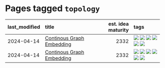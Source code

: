 # Pages tagged `topology`

|last_modified|title|est. idea maturity|tags
|:---|:---|---:|:---|
|2024-04-14|[Continous Graph Embedding](../semantic_space_geometry.md)|2332|[![](https://img.shields.io/badge/tag-differential_geometry-b5ec2c)](../tags/differential_geometry.md) [![](https://img.shields.io/badge/tag-experimental-e839f4)](../tags/experimental.md) [![](https://img.shields.io/badge/tag-gnn-f76896)](../tags/gnn.md) [![](https://img.shields.io/badge/tag-ricci_tensor-0e5ec)](../tags/ricci_tensor.md) [![](https://img.shields.io/badge/tag-riemannian_geometry-36f98)](../tags/riemannian_geometry.md) [![](https://img.shields.io/badge/tag-topology-3a9a4f)](../tags/topology.md)|
|2024-04-14|[Continous Graph Embedding](../continuous_graph_embedding.md)|2332|[![](https://img.shields.io/badge/tag-differential_geometry-b5ec2c)](../tags/differential_geometry.md) [![](https://img.shields.io/badge/tag-experimental-e839f4)](../tags/experimental.md) [![](https://img.shields.io/badge/tag-gnn-f76896)](../tags/gnn.md) [![](https://img.shields.io/badge/tag-ricci_tensor-0e5ec)](../tags/ricci_tensor.md) [![](https://img.shields.io/badge/tag-riemannian_geometry-36f98)](../tags/riemannian_geometry.md) [![](https://img.shields.io/badge/tag-topology-3a9a4f)](../tags/topology.md)|